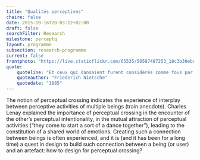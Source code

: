 ```yaml
---
title: "Qualités perceptives"
chaire: false
date: 2015-10-16T20:03:12+02:00
draft: false
searchFilter: Research
milestone: perceptq
layout: programme
subsection: research-programme
current: false
frontphoto: "https://live.staticflickr.com/65535/50587487253_18c3b30ebd.jpg"
quote:
    quoteline: "Et ceux qui dansaient furent considérés comme fous par ceux qui ne pouvaient entendre la musique."
    quoteauthor: "Friederich Nietsche"
    quotedate: "1885"
---
```


The notion of perceptual crossing indicates the experience of interplay between perceptive activities of multiple beings (train anecdote). Charles Lenay  explained the importance of perceptual crossing in the encounter of the other’s perceptual intentionality, in the mutual attraction of perceptual activities (“they come to start a sort of a dance together”), leading to the constitution of a shared world of emotions. Creating such a connection between beings is often experienced, and it is (and it has been for a long time) a quest in design to build such connection between a being (or user) and an artefact: how to design for perceptual crossing?